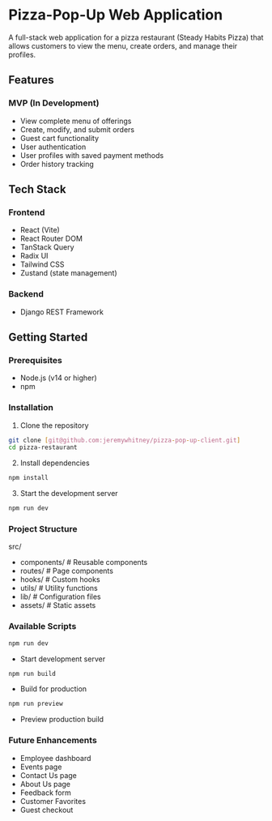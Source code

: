 # Pizza-Pop-Up Web Application

A full-stack web application for a pizza restaurant (Steady Habits Pizza) that allows customers to view the menu, create orders, and manage their profiles.

## Features

### MVP (In Development)
- View complete menu of offerings
- Create, modify, and submit orders
- Guest cart functionality
- User authentication
- User profiles with saved payment methods
- Order history tracking

## Tech Stack

### Frontend
- React (Vite)
- React Router DOM
- TanStack Query
- Radix UI
- Tailwind CSS
- Zustand (state management)

### Backend
- Django REST Framework

## Getting Started

### Prerequisites
- Node.js (v14 or higher)
- npm

### Installation
1. Clone the repository
```bash
git clone [git@github.com:jeremywhitney/pizza-pop-up-client.git]
cd pizza-restaurant
```
2. Install dependencies
```bash
npm install
```
3. Start the development server
```bash
npm run dev
```

### Project Structure
src/
- components/      # Reusable components
- routes/          # Page components
- hooks/           # Custom hooks
- utils/           # Utility functions
- lib/             # Configuration files
- assets/          # Static assets

### Available Scripts
```bash
npm run dev
``` 
- Start development server
```bash
npm run build
``` 
- Build for production
```bash
npm run preview
``` 
- Preview production build

### Future Enhancements
- Employee dashboard
- Events page
- Contact Us page
- About Us page
- Feedback form
- Customer Favorites
- Guest checkout